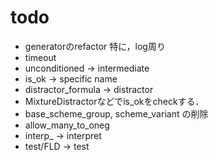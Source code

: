 # todo
* generatorのrefactor 特に，log周り
* timeout
* unconditioned -> intermediate
* is_ok -> specific name
* distractor_formula -> distractor
* MixtureDistractorなどでis_okをcheckする．
* base_scheme_group, scheme_variant の削除
* allow_many_to_oneg
* interp_ -> interpret
* test/FLD -> test

